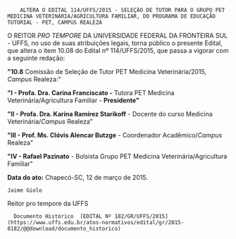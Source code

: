         ALTERA O EDITAL 114/UFFS/2015 - SELEÇÃO DE TUTOR PARA O GRUPO PET MEDICINA VETERINÁRIA/AGRICULTURA FAMILIAR, DO PROGRAMA DE EDUCAÇÃO TUTORIAL - PET, CAMPUS REALEZA  

O REITOR *PRO TEMPORE* DA UNIVERSIDADE FEDERAL DA FRONTEIRA SUL - UFFS, no uso de suas atribuições legais, torna público o presente Edital, que altera o item 10.08 do Edital nº 114/UFFS/2015, que passa a vigorar com a seguinte redação:

 **"10.8** Comissão de Seleção de Tutor PET Medicina Veterinária/2015, *Campus* Realeza:"

 **"I - Profa. Dra. Carina Franciscato -** Tutora PET Medicina Veterinária/Agricultura Familiar - **Presidente"**

 **"II - Profa. Dra. Karina Ramirez Starikoff** - Docente do curso Medicina Veterinária/*Campus* Realeza"

 **"III - Prof. Ms. Clóvis Alencar Butzge** - Coordenador Acadêmico/*Campus* Realeza"

 **"IV - Rafael Pazinato** - Bolsista Grupo PET Medicina Veterinária/Agricultura Familiar"

  

   **Data do ato:** Chapecó-SC, 12 de março de 2015.   
 

    Jaime Giolo   
 Reitor pro tempore da UFFS 

      Documento Histórico  [EDITAL Nº 182/GR/UFFS/2015](https://www.uffs.edu.br/atos-normativos/edital/gr/2015-0182/@@download/documento_historico)     
      